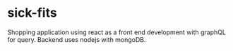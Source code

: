 # sick-fits
Shopping application using react as a front end development with graphQL for query. Backend uses nodejs with mongoDB.
